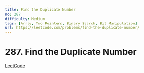 ```yaml
---
title: Find the Duplicate Number
no: 287
difficulty: Medium
tags: [Array, Two Pointers, Binary Search, Bit Manipulation]
url: https://leetcode.com/problems/find-the-duplicate-number/
---
```


# 287. Find the Duplicate Number

[LeetCode](https://leetcode.com/problems/find-the-duplicate-number/)

